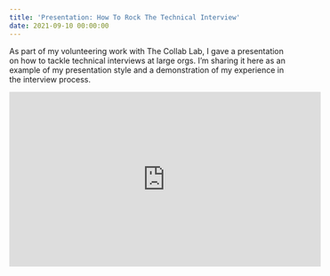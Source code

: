 ```yaml
---
title: 'Presentation: How To Rock The Technical Interview'
date: 2021-09-10 00:00:00
---
```


As part of my volunteering work with The Collab Lab, I gave a presentation on how to tackle technical interviews at large orgs. I’m sharing it here as an example of my presentation style and a demonstration of my experience in the interview process.

<iframe width="560" height="315" src="https://www.youtube.com/embed/Sh1q3B0LLI0?si=sTXYHNDNkIV2Lb45" title="YouTube video player" frameborder="0" allow="accelerometer; autoplay; clipboard-write; encrypted-media; gyroscope; picture-in-picture; web-share" allowfullscreen></iframe>
